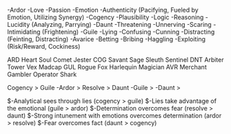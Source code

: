 -Ardor
	-Love
	-Passion
	-Emotion
	-Authenticity
	(Pacifying, Fueled by Emotion, Utilizing Synergy)
-Cogency
	-Plausibility
	-Logic
	-Reasoning
	-Lucidity
	(Analyzing, Parrying)
-Daunt
	-Threatening
	-Unnerving
	-Scaring
	-Intimidating
	(Frightening)
-Guile
	-Lying
	-Confusing
	-Cunning
	-Distracting
	(Feinting, Distracting)
-Avarice
	-Betting
	-Bribing
	-Haggling
	-Exploiting
	(Risk/Reward, Cockiness)

ARD
	Heart
	Soul
	Comet
	Jester
COG
	Savant
	Sage
	Sleuth
	Sentinel
DNT
	Arbiter
	Tower
	Vex
	Madcap
GUL
	Rogue
	Fox
	Harlequin
	Magician
AVR
	Merchant
	Gambler
	Operator
	Shark

Cogency > Guile
-Ardor > 
Resolve > Daunt
-Guile > 
-Daunt >

$-Analytical sees through lies (cogency > guile)
$-Lies take advantage of the emotional (guile > ardor)
$-Determination overcomes fear (resolve > daunt)
$-Strong intunement with emotions overcomes determination (ardor > resolve)
$-Fear overcomes fact (daunt > cogency)